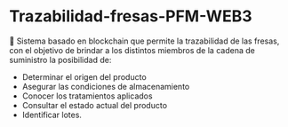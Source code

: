 # Trazabilidad-fresas-PFM-WEB3
🍓 Sistema basado en blockchain que permite la trazabilidad de las fresas, con el objetivo de brindar a los distintos miembros de la cadena de suministro la posibilidad de:
- Determinar el origen del producto
- Asegurar las condiciones de almacenamiento
- Conocer los tratamientos aplicados
- Consultar el estado actual del producto
- Identificar lotes.
